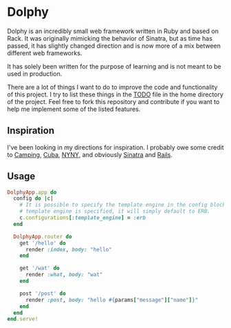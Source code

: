 # Dolphy
Dolphy is an incredibly small web framework written in Ruby and based on Rack.
It was originally mimicking the behavior of Sinatra, but as time has passed, it
has slightly changed direction and is now more of a mix between different web
frameworks.

It has solely been written for the purpose of learning and is not meant to be
used in production.

There are a lot of things I want to do to improve the code and functionality of
this project. I try to list these things in the
[TODO](https://github.com/majjoha/dolphy/blob/master/TODO) file in the home
directory of the project. Feel free to fork this repository and contribute if
you want to help me implement some of the listed features.

## Inspiration
I've been looking in my directions for inspiration. I probably owe some credit
to [Camping](http://camping.io), [Cuba](http://cuba.is),
[NYNY](http://alisnic.github.io/nyny/), and obviously
[Sinatra](http://sinatrarb.com) and [Rails](http://rubyonrails.org).

## Usage
```ruby
DolphyApp.app do
  config do |c|
    # It is possible to specify the template engine in the config block. If no
    # template engine is specified, it will simply default to ERB.
    c.configurations[:template_engine] = :erb
  end

  DolphyApp.router do
    get '/hello' do
      render :index, body: "hello"
    end

    get '/wat' do
      render :what, body: "wat"
    end

    post '/post' do
      render :post, body: "hello #{params["message"]["name"]}"
    end
  end
end.serve!
```
